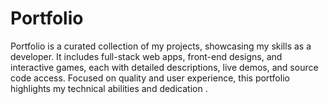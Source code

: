 # Portfolio
 Portfolio is a curated collection of my projects, showcasing my skills as a developer. It includes full-stack web apps, front-end designs, and interactive games, each with detailed descriptions, live demos, and source code access. Focused on quality and user experience, this portfolio highlights my technical abilities and dedication .
